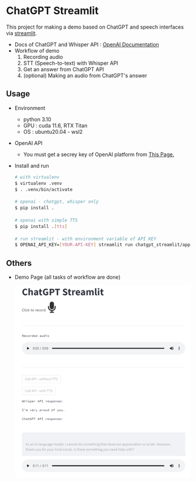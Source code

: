 # ChatGPT Streamlit

This project for making a demo based on ChatGPT and speech interfaces via [streamlit](https://docs.streamlit.io/).

- Docs of ChatGPT and Whisper API : [OpenAI Documentation](https://platform.openai.com/docs/introduction)
- Workflow of demo
  1. Recording audio
  2. STT (Speech-to-text) with Whisper API
  3. Get an answer from ChatGPT API
  4. (optional) Making an audio from ChatGPT's answer

## Usage

- Environment 
  - python 3.10
  - GPU : cuda 11.6, RTX Titan
  - OS : ubuntu20.04 - wsl2

- OpenAI API
  - You must get a secrey key of OpenAI platform from [This Page.](https://platform.openai.com/account/api-keys)

- Install and run
  
    ```bash
    # with virtualenv
    $ virtualenv .venv
    $ . .venv/bin/activate

    # openai - chatgpt, whisper only
    $ pip install .

    # openai with simple TTS
    $ pip install .[tts]

    # run streamlit - with environment variable of API KEY
    $ OPENAI_API_KEY=[YOUR-API-KEY] streamlit run chatgpt_streamlit/app.py
    ```

## Others

- Demo Page (all tasks of workflow are done)
  
  ![Demo Image](assets/screenshot-streamlit-page.png)
